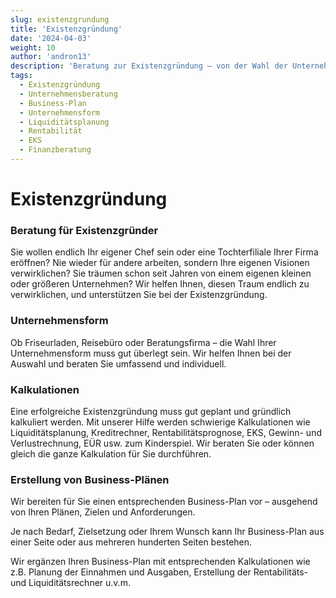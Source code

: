 ```yaml
---
slug: existenzgrundung
title: 'Existenzgründung'
date: '2024-04-03'
weight: 10
author: 'andron13'
description: 'Beratung zur Existenzgründung – von der Wahl der Unternehmensform über Kalkulationen bis zur Erstellung eines vollständigen Business-Plans.'
tags:
  - Existenzgründung
  - Unternehmensberatung
  - Business-Plan
  - Unternehmensform
  - Liquiditätsplanung
  - Rentabilität
  - EKS
  - Finanzberatung
---
```


# Existenzgründung

### Beratung für Existenzgründer

Sie wollen endlich Ihr eigener Chef sein oder eine Tochterfiliale Ihrer Firma eröffnen?
Nie wieder für andere arbeiten, sondern Ihre eigenen Visionen verwirklichen? Sie träumen
schon seit Jahren von einem eigenen kleinen oder größeren Unternehmen? Wir helfen Ihnen,
diesen Traum endlich zu verwirklichen, und unterstützen Sie bei der Existenzgründung.

### Unternehmensform

Ob Friseurladen, Reisebüro oder Beratungsfirma – die Wahl Ihrer Unternehmensform muss gut
überlegt sein. Wir helfen Ihnen bei der Auswahl und beraten Sie umfassend und individuell.

### Kalkulationen

Eine erfolgreiche Existenzgründung muss gut geplant und gründlich kalkuliert werden. Mit
unserer Hilfe werden schwierige Kalkulationen wie Liquiditätsplanung, Kreditrechner,
Rentabilitätsprognose, EKS, Gewinn- und Verlustrechnung, EÜR usw. zum Kinderspiel. Wir
beraten Sie oder können gleich die ganze Kalkulation für Sie durchführen.

### Erstellung von Business-Plänen

Wir bereiten für Sie einen entsprechenden Business-Plan vor – ausgehend von Ihren Plänen,
Zielen und Anforderungen.

Je nach Bedarf, Zielsetzung oder Ihrem Wunsch kann Ihr Business-Plan aus einer Seite oder
aus mehreren hunderten Seiten bestehen.

Wir ergänzen Ihren Business-Plan mit entsprechenden Kalkulationen wie z.B. Planung der
Einnahmen und Ausgaben, Erstellung der Rentabilitäts- und Liquiditätsrechner u.v.m.
